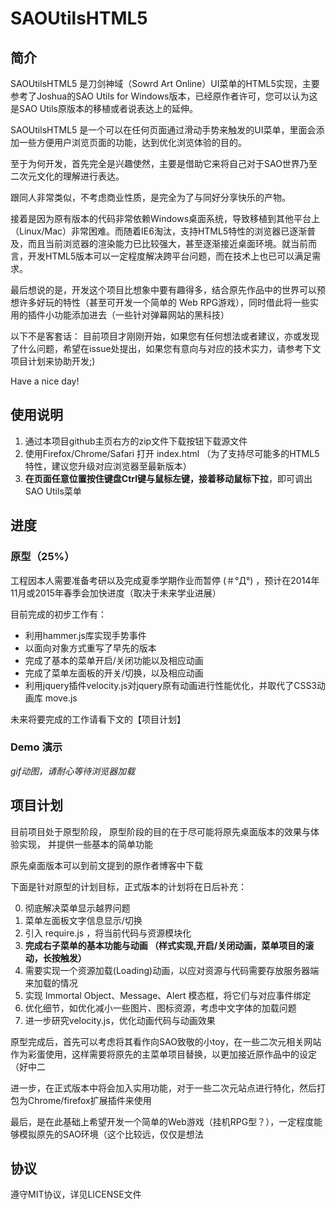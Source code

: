 SAOUtilsHTML5
=============

## 简介

SAOUtilsHTML5 是刀剑神域（Sowrd Art Online）UI菜单的HTML5实现，主要参考了Joshua的SAO Utils for Windows版本，已经原作者许可，您可以认为这是SAO Utils原版本的移植或者说表达上的延伸。

SAOUtilsHTML5 是一个可以在任何页面通过滑动手势来触发的UI菜单，里面会添加一些方便用户浏览页面的功能，达到优化浏览体验的目的。

至于为何开发，首先完全是兴趣使然，主要是借助它来将自己对于SAO世界乃至二次元文化的理解进行表达。

跟同人非常类似，不考虑商业性质，是完全为了与同好分享快乐的产物。

接着是因为原有版本的代码非常依赖Windows桌面系统，导致移植到其他平台上（Linux/Mac）非常困难。而随着IE6淘汰，支持HTML5特性的浏览器已逐渐普及，而且当前浏览器的渲染能力已比较强大，甚至逐渐接近桌面环境。就当前而言，开发HTML5版本可以一定程度解决跨平台问题，而在技术上也已可以满足需求。

最后想说的是，开发这个项目比想象中要有趣得多，结合原先作品中的世界可以预想许多好玩的特性（甚至可开发一个简单的 Web RPG游戏），同时借此将一些实用的插件小功能添加进去（一些针对弹幕网站的黑科技）

以下不是客套话： 目前项目才刚刚开始，如果您有任何想法或者建议，亦或发现了什么问题，希望在issue处提出，如果您有意向与对应的技术实力，请参考下文项目计划来协助开发;)

Have a nice day!

## 使用说明

1. 通过本项目github主页右方的zip文件下载按钮下载源文件  
2. 使用Firefox/Chrome/Safari 打开 index.html （为了支持尽可能多的HTML5特性，建议您升级对应浏览器至最新版本）  
3. **在页面任意位置按住键盘Ctrl键与鼠标左键，接着移动鼠标下拉**，即可调出SAO Utils菜单

## 进度

### 原型（25%）

工程因本人需要准备考研以及完成夏季学期作业而暂停 (＃°Д°) ，预计在2014年11月或2015年春季会加快进度（取决于未来学业进展）

目前完成的初步工作有： 

+ 利用hammer.js库实现手势事件
+ 以面向对象方式重写了早先的版本
+ 完成了基本的菜单开启/关闭功能以及相应动画
+ 完成了菜单左面板的开关/切换，以及相应动画
+ 利用jquery插件velocity.js对jquery原有动画进行性能优化，并取代了CSS3动画库 move.js

未来将要完成的工作请看下文的【项目计划】

### Demo 演示

*gif动图，请耐心等待浏览器加载*

## 项目计划

目前项目处于原型阶段， 原型阶段的目的在于尽可能将原先桌面版本的效果与体验实现， 并提供一些基本的简单功能

原先桌面版本可以到前文提到的原作者博客中下载

下面是针对原型的计划目标，正式版本的计划将在日后补充：

0. 彻底解决菜单显示越界问题
0. 菜单左面板文字信息显示/切换
1. 引入 require.js ，将当前代码与资源模块化  
2. **完成右子菜单的基本功能与动画 （样式实现,开启/关闭动画，菜单项目的滚动，长按触发）**
3. 需要实现一个资源加载(Loading)动画，以应对资源与代码需要存放服务器端来加载的情况
4. 实现 Immortal Object、Message、Alert 模态框，将它们与对应事件绑定
5. 优化细节，如优化减小一些图片、图标资源，考虑中文字体的加载问题
6. 进一步研究velocity.js，优化动画代码与动画效果

原型完成后，首先可以考虑将其看作向SAO致敬的小toy，在一些二次元相关网站作为彩蛋使用，这样需要将原先的主菜单项目替换，以更加接近原作品中的设定（好中二

进一步，在正式版本中将会加入实用功能，对于一些二次元站点进行特化，然后打包为Chrome/firefox扩展插件来使用

最后，是在此基础上希望开发一个简单的Web游戏（挂机RPG型？），一定程度能够模拟原先的SAO环境（这个比较远，仅仅是想法

## 协议

遵守MIT协议，详见LICENSE文件
